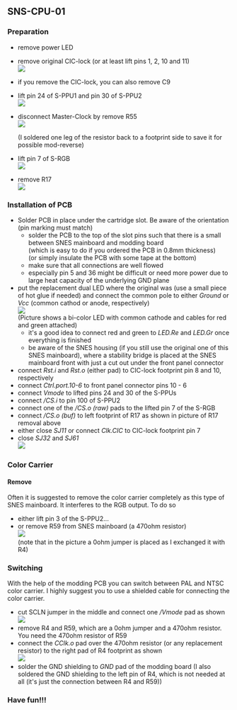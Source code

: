 ## SNS-CPU-01

### Preparation

- remove power LED
- remove original CIC-lock (or at least lift pins 1, 2, 10 and 11)  
  ![](./CIC-lock.jpg)
  
- if you remove the CIC-lock, you can also remove C9
  
- lift pin 24 of S-PPU1 and pin 30 of S-PPU2  
  ![](./S-PPUs.jpg)

- disconnect Master-Clock by remove R55  
  ![](./MCLK_disconnected.jpg)

  (I soldered one leg of the resistor back to a footprint side to save it for possible mod-reverse)

- lift pin 7 of S-RGB  
  ![](./S-RGB.jpg)

- remove R17  
  ![](./csync_buf.jpg)

### Installation of PCB

- Solder PCB in place under the cartridge slot. Be aware of the orientation (pin marking must match)
  - solder the PCB to the top of the slot pins such that there is a small between SNES mainboard and modding board  
    (which is easy to do if you ordered the PCB in 0.8mm thickness)  
    (or simply insulate the PCB with some tape at the bottom)
  - make sure that all connections are well flowed
  - especially pin 5 and 36 might be difficult or need more power due to large heat capacity of the underlying GND plane
- put the replacement dual LED where the original was (use a small piece of hot glue if needed) and connect the common pole to either _Ground_ or _Vcc_ (common cathod or anode, respectively)  
  ![](../common_pics/LED_CC.jpg)  
  (Picture shows a bi-color LED with common cathode and cables for red and green attached)
  - it's a good idea to connect red and green to _LED.Re_ and _LED.Gr_ once everything is finished
  - be aware of the SNES housing (if you still use the original one of this SNES mainboard), where a stability bridge is placed at the SNES mainboard front with just a cut out under the front panel connector
- connect _Rst.i_ and _Rst.o_ (either pad) to CIC-lock footprint pin 8 and 10, respectively
- connect _Ctrl.port.10-6_ to front panel connector pins 10 - 6
- connect _Vmode_ to lifted pins 24 and 30 of the S-PPUs
- connect _/CS.i_ to pin 100 of S-PPU2
- connect one of the _/CS.o (raw)_ pads to the lifted pin 7 of the S-RGB
- connect _/CS.o (buf)_ to left footprint of R17 as shown in picture of R17 removal above
- either close _SJ11_ or connect _Clk.CIC_ to CIC-lock footprint pin 7
- close _SJ32_ and _SJ61_  
  ![](./jumper.jpg)



### Color Carrier

#### Remove 

Often it is suggested to remove the color carrier completely as this type of SNES mainboard. It interferes to the RGB output. To do so

- either lift pin 3 of the S-PPU2...
- or remove R59 from SNES mainboard (a 470ohm resistor)  
  ![](./CClk_disconnected.jpg)  
  (note that in the picture a 0ohm jumper is placed as I exchanged it with R4)

### Switching

With the help of the modding PCB you can switch between PAL and NTSC color carrier. I highly suggest you to use a shielded cable for connecting the color carrier.

- cut SCLN jumper in the middle and connect one _/Vmode_ pad as shown  
  ![](./nvmode.jpg)
- remove R4 and R59, which are a 0ohm jumper and a 470ohm resistor. You need the 470ohm resistor of R59
- connect the _CClk.o_ pad over the 470ohm resistor (or any replacement resistor) to the right pad of R4 footprint as shown  
  ![](CCLK_connection.jpg)
- solder the GND shielding to _GND_ pad of the modding board
  (I also soldered the GND shielding to the left pin of R4, which is not needed at all (it's just the connection between R4 and R59))

### Have fun!!!